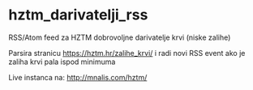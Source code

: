 # hztm_darivatelji_rss
RSS/Atom feed za HZTM dobrovoljne darivatelje krvi (niske zalihe)

Parsira stranicu https://hztm.hr/zalihe_krvi/
i radi novi RSS event ako je zaliha krvi pala ispod minimuma

Live instanca na: http://mnalis.com/hztm/
